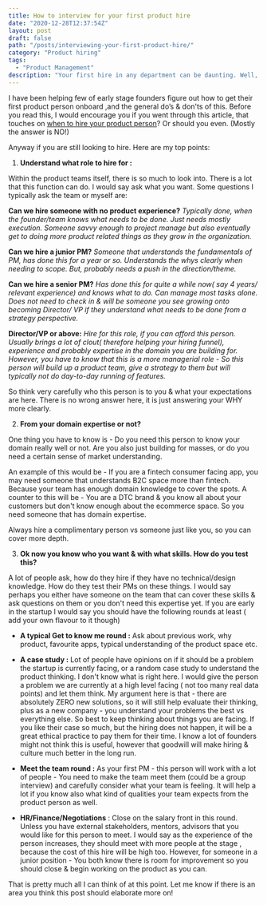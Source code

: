 ```yaml
---
title: How to interview for your first product hire  
date: "2020-12-28T12:37:54Z"
layout: post
draft: false
path: "/posts/interviewing-your-first-product-hire/"
category: "Product hiring"
tags:
  - "Product Management"
description: "Your first hire in any department can be daunting. Well, if it is your first product hire, I have got the fundamentals covered to help you navigate through that."
---
```


I have been helping few of early stage founders figure out how to get their first product person onboard ,and the general do’s & don'ts of this. Before you read this, I would encourage you if you went through this article, that touches on [when to hire your product person](https://www.vindhyac.com/posts/hire-product-person/)? Or should you even. (Mostly the answer is NO!) 

Anyway if you are still looking to hire. Here are my top points: 

1. **Understand what role to hire for :** 


Within the product teams itself, there is so much to look into. There is a lot that this function can do. I would say ask what you want. Some questions I typically ask the team or myself are: 

**Can we hire someone with no product experience?** *Typically done, when the founder/team knows what needs to be done. Just needs mostly execution. Someone savvy enough to project manage but also eventually get to doing more product related things as they grow in the organization.* 

**Can we hire a junior PM?** *Someone that understands the fundamentals of PM, has done this for a year or so. Understands the whys clearly when needing to scope. But, probably needs a push in the direction/theme.* 

**Can we hire a senior PM?** *Has done this for quite a while now( say 4 years/ relevant experience) and knows what to do. Can manage most tasks alone. Does not need to check in & will be someone you see growing onto becoming Director/ VP if they understand what needs to be done from a strategy perspective.* 

**Director/VP or above:** *Hire for this role, if you can afford this person. Usually brings a lot of clout( therefore helping your hiring funnel), experience and probably expertise in the domain you are building for. However, you have to know that this is a more managerial role - So this person will build up a product team, give a strategy to them but will typically not do day-to-day running of features.* 

So think very carefully who this person is to you & what your expectations are here. There is no wrong answer here, it is just answering your WHY more clearly. 

2. **From your domain expertise or not?** 

One thing you have to know is - Do you need this person to know your domain really well or not. Are you also just building for masses, or do you need a certain sense of market understanding.

An example of this would be - If you are a fintech consumer facing app, you may need someone that understands B2C space more than fintech. Because your team has enough domain knowledge to cover the spots. 
A counter to this will be - You are a DTC brand & you know all about your customers but don't know enough about the ecommerce space. So you need someone that has domain expertise. 

Always hire a complimentary person vs someone just like you, so you can cover more depth.   

3. **Ok now you know who you want & with what skills. How do you test this?** 

A lot of people ask, how do they hire if they have no technical/design knowledge. How do they test their PMs on these things. I would say perhaps you either have someone on the team that can cover these skills & ask questions on them or you don't need this expertise yet. If you are early in the startup I would say you should have the following rounds at least ( add your own flavour to it though)

- **A typical Get to know me round :** Ask about previous work, why product, favourite apps, typical understanding of the product space etc. 

- **A case study :** Lot of people have opinions on if it should be a problem the startup is currently facing, or a random case study to understand the product thinking. I don't know what is right here. I would give the person a problem we are currently at a high level facing ( not too many real data points) and let them think. My argument here is that - there are absolutely ZERO new solutions, so it will still help evaluate their thinking, plus as a new company - you understand your problems the best vs everything else. So best to keep thinking about things you are facing. If you like their case so much, but the hiring does not happen, it will be a great ethical practice to pay them for their time. I know a lot of founders might not think this is useful, however that goodwill will make hiring & culture much better in the long run. 

- **Meet the team round :** As your first PM - this person will work with a lot of people - You need to make the team meet them (could be a group interview) and carefully consider what your team is feeling. It will help a lot if you know also what kind of qualities your team expects from the product person as well. 

- **HR/Finance/Negotiations** : Close on the salary front in this round. Unless you have external stakeholders, mentors, advisors that you would like for this person to meet. I would say as the experience of the person increases, they should meet with more people at the stage , because the cost of this hire will be high too. However, for someone in a junior position - You both know there is room for improvement so you should close & begin working on the product as you can. 



That is pretty much all I can think of at this point. Let me know if there is an area you think this post should elaborate more on! 